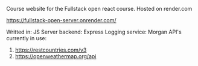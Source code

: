 Course website for the Fullstack open react course. 
Hosted on render.com

https://fullstack-open-server.onrender.com/

Writted in: JS
Server backend: Express
Logging service: Morgan
API's currently in use:
  1. https://restcountries.com/v3
  2. https://openweathermap.org/api
